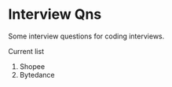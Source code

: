 # Interview Qns
Some interview questions for coding interviews.

Current list
1. Shopee
2. Bytedance

